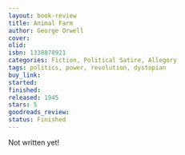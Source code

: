 ```yaml
---
layout: book-review
title: Animal Farm
author: George Orwell
cover:
olid:
isbn: 1338878921
categories: Fiction, Political Satire, Allegory
tags: politics, power, revolution, dystopian
buy_link:
started:
finished:
released: 1945
stars: 5
goodreads_review:
status: Finished
---
```


Not written yet!
